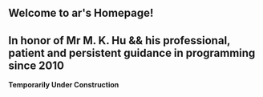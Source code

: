 ## Welcome to ar's Homepage!

## In honor of Mr M. K. Hu && his professional, patient and persistent guidance in programming since 2010


**Temporarily Under Construction**
